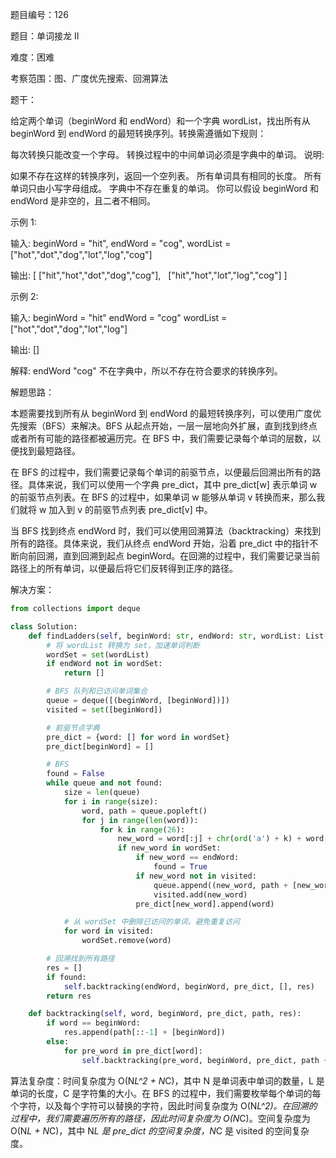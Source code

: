 题目编号：126

题目：单词接龙 II

难度：困难

考察范围：图、广度优先搜索、回溯算法

题干：

给定两个单词（beginWord 和 endWord）和一个字典 wordList，找出所有从 beginWord 到 endWord 的最短转换序列。转换需遵循如下规则：

每次转换只能改变一个字母。
转换过程中的中间单词必须是字典中的单词。
说明:

如果不存在这样的转换序列，返回一个空列表。
所有单词具有相同的长度。
所有单词只由小写字母组成。
字典中不存在重复的单词。
你可以假设 beginWord 和 endWord 是非空的，且二者不相同。

示例 1:

输入:
beginWord = "hit",
endWord = "cog",
wordList = ["hot","dot","dog","lot","log","cog"]

输出:
[
  ["hit","hot","dot","dog","cog"],
  ["hit","hot","lot","log","cog"]
]

示例 2:

输入:
beginWord = "hit"
endWord = "cog"
wordList = ["hot","dot","dog","lot","log"]

输出: []

解释: endWord "cog" 不在字典中，所以不存在符合要求的转换序列。

解题思路：

本题需要找到所有从 beginWord 到 endWord 的最短转换序列，可以使用广度优先搜索（BFS）来解决。BFS 从起点开始，一层一层地向外扩展，直到找到终点或者所有可能的路径都被遍历完。在 BFS 中，我们需要记录每个单词的层数，以便找到最短路径。

在 BFS 的过程中，我们需要记录每个单词的前驱节点，以便最后回溯出所有的路径。具体来说，我们可以使用一个字典 pre_dict，其中 pre_dict[w] 表示单词 w 的前驱节点列表。在 BFS 的过程中，如果单词 w 能够从单词 v 转换而来，那么我们就将 w 加入到 v 的前驱节点列表 pre_dict[v] 中。

当 BFS 找到终点 endWord 时，我们可以使用回溯算法（backtracking）来找到所有的路径。具体来说，我们从终点 endWord 开始，沿着 pre_dict 中的指针不断向前回溯，直到回溯到起点 beginWord。在回溯的过程中，我们需要记录当前路径上的所有单词，以便最后将它们反转得到正序的路径。

解决方案：

```python
from collections import deque

class Solution:
    def findLadders(self, beginWord: str, endWord: str, wordList: List[str]) -> List[List[str]]:
        # 将 wordList 转换为 set，加速单词判断
        wordSet = set(wordList)
        if endWord not in wordSet:
            return []

        # BFS 队列和已访问单词集合
        queue = deque([(beginWord, [beginWord])])
        visited = set([beginWord])

        # 前驱节点字典
        pre_dict = {word: [] for word in wordSet}
        pre_dict[beginWord] = []

        # BFS
        found = False
        while queue and not found:
            size = len(queue)
            for i in range(size):
                word, path = queue.popleft()
                for j in range(len(word)):
                    for k in range(26):
                        new_word = word[:j] + chr(ord('a') + k) + word[j+1:]
                        if new_word in wordSet:
                            if new_word == endWord:
                                found = True
                            if new_word not in visited:
                                queue.append((new_word, path + [new_word]))
                                visited.add(new_word)
                            pre_dict[new_word].append(word)

            # 从 wordSet 中删除已访问的单词，避免重复访问
            for word in visited:
                wordSet.remove(word)

        # 回溯找到所有路径
        res = []
        if found:
            self.backtracking(endWord, beginWord, pre_dict, [], res)
        return res

    def backtracking(self, word, beginWord, pre_dict, path, res):
        if word == beginWord:
            res.append(path[::-1] + [beginWord])
        else:
            for pre_word in pre_dict[word]:
                self.backtracking(pre_word, beginWord, pre_dict, path + [word], res)
``` 

算法复杂度：时间复杂度为 O(N*L^2 + N*C)，其中 N 是单词表中单词的数量，L 是单词的长度，C 是字符集的大小。在 BFS 的过程中，我们需要枚举每个单词的每个字符，以及每个字符可以替换的字符，因此时间复杂度为 O(N*L^2)。在回溯的过程中，我们需要遍历所有的路径，因此时间复杂度为 O(N*C)。空间复杂度为 O(N*L + N*C)，其中 N*L 是 pre_dict 的空间复杂度，N*C 是 visited 的空间复杂度。